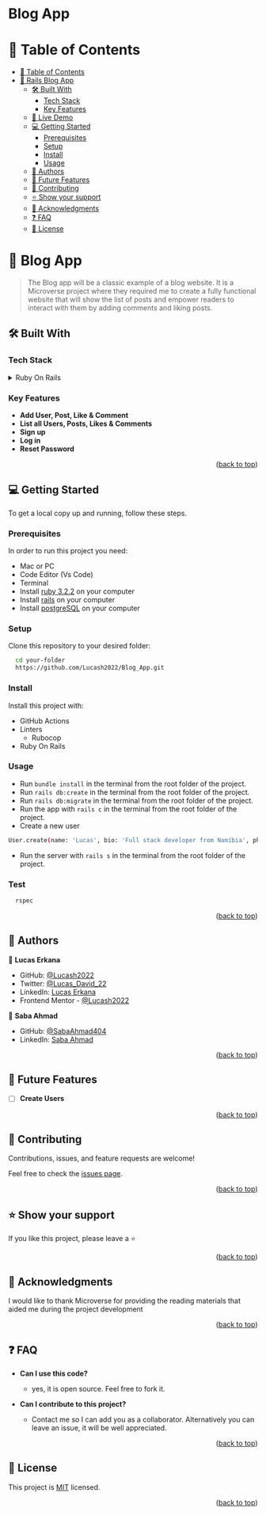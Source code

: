 <a name="readme-top"></a>
<h1> Blog App</h1>


# 📗 Table of Contents

- [📗 Table of Contents](#-table-of-contents)
- [📖 Rails Blog App ](#-My-Blog-App-)
  - [🛠 Built With ](#-built-with-)
    - [Tech Stack ](#tech-stack-)
    - [Key Features ](#key-features-)
  - [🚀 Live Demo ](#-live-demo-)
  - [💻 Getting Started ](#-getting-started-)
    - [Prerequisites](#prerequisites)
    - [Setup](#setup)
    - [Install](#install)
    - [Usage](#usage)
  - [👥 Authors ](#-authors-)
  - [🔭 Future Features ](#-future-features-)
  - [🤝 Contributing ](#-contributing-)
  - [⭐️ Show your support ](#️-show-your-support-)
  - [🙏 Acknowledgments ](#-acknowledgments-)
  - [❓ FAQ ](#-faq-)
  - [📝 License ](#-license-)

<!-- PROJECT DESCRIPTION -->

# 📖 Blog App <a name="about-project"></a>

> The Blog app will be a classic example of a blog website. It is a Microverse project where they required me to create a fully functional website that will show the list of posts and empower readers to interact with them by adding comments and liking posts.

## 🛠 Built With <a name="built-with"></a>
### Tech Stack <a name="tech-stack"></a>

<details>
  <summary>Ruby On Rails</summary>
  <ul>
    <li><a href="">Postgresql</a></li>
  </ul>
</details>

<!-- Features -->

### Key Features <a name="key-features"></a>

- **Add User, Post, Like & Comment**
- **List all Users, Posts, Likes & Comments**
- **Sign up**
- **Log in**
- **Reset Password**
  
<p align="right">(<a href="#readme-top">back to top</a>)</p>


<!-- GETTING STARTED -->

## 💻 Getting Started <a name="getting-started"></a>

To get a local copy up and running, follow these steps.

### Prerequisites

In order to run this project you need:

- Mac or PC
- Code Editor (Vs Code)
- Terminal
- Install [ruby 3.2.2](https://www.ruby-lang.org/en/documentation/installation/) on your computer
- Install [rails](https://www.tutorialspoint.com/ruby-on-rails/rails-installation.htm#) on your computer
- Install [postgreSQL](https://www.postgresql.org/download/) on your computer

### Setup

Clone this repository to your desired folder:

```sh
  cd your-folder
  https://github.com/Lucash2022/Blog_App.git
```

### Install

Install this project with:

- GitHub Actions
- Linters
  - Rubocop
- Ruby On Rails

### Usage

- Run `bundle install` in the terminal from the root folder of the project.
- Run `rails db:create` in the terminal from the root folder of the project.
- Run `rails db:migrate` in the terminal from the root folder of the project.
- Run the app with `rails c` in the terminal from the root folder of the project.
- Create a new user
```sh
User.create(name: 'Lucas', bio: 'Full stack developer from Namibia', photo: 'https://ca.slack-edge.com/T47CT8XPG-U03PBVD9PAS-26c072588661-512', posts_counter: 0)
```
- Run the server with `rails s` in the terminal from the root folder of the project.


### Test

```sh
  rspec
```

<p align="right">(<a href="#readme-top">back to top</a>)</p>

<!-- AUTHORS -->

## 👥 Authors <a name="authors"></a>

👤 **Lucas Erkana**

- GitHub: [@Lucash2022](https://github.com/Lucash2022)
- Twitter: [@Lucas_David_22](https://twitter.com/@Lucas_David_22)
- LinkedIn: [Lucas Erkana](https://www.linkedin.com/in/lucas-erkana/)
- Frontend Mentor - [@Lucash2022](https://www.frontendmentor.io/profile/Lucash2022)

👤 **Saba Ahmad**

- GitHub: [@SabaAhmad404](https://github.com/SabaAhmad404)
- LinkedIn: [Saba Ahmad](https://www.linkedin.com/in/saba-ahmad-97b938244/)

<p align="right">(<a href="#readme-top">back to top</a>)</p>

<!-- FUTURE FEATURES -->

## 🔭 Future Features <a name="future-features"></a>

- [ ] **Create Users**

<p align="right">(<a href="#readme-top">back to top</a>)</p>

<!-- CONTRIBUTING -->

## 🤝 Contributing <a name="contributing"></a>

Contributions, issues, and feature requests are welcome!

Feel free to check the [issues page](https://github.com/lucash2022/Blog-app/issues).

<p align="right">(<a href="#readme-top">back to top</a>)</p>

<!-- SUPPORT -->

## ⭐️ Show your support <a name="support"></a>

If you like this project, please leave a ⭐️

<p align="right">(<a href="#readme-top">back to top</a>)</p>

<!-- ACKNOWLEDGEMENTS -->

## 🙏 Acknowledgments <a name="acknowledgements"></a>

I would like to thank Microverse for providing the reading materials that aided me during the project development

<p align="right">(<a href="#readme-top">back to top</a>)</p>

<!-- FAQ (optional) -->

## ❓ FAQ <a name="faq"></a>

- **Can I use this code?**

  - yes, it is open source. Feel free to fork it.

- **Can I contribute to this project?**

  - Contact me so I can add you as a collaborator. Alternatively you can leave an issue, it will be well appreciated.

<p align="right">(<a href="#readme-top">back to top</a>)</p>

<!-- LICENSE -->

## 📝 License <a name="license"></a>

This project is [MIT](./LICENSE) licensed.

<p align="right">(<a href="#readme-top">back to top</a>)</p>
